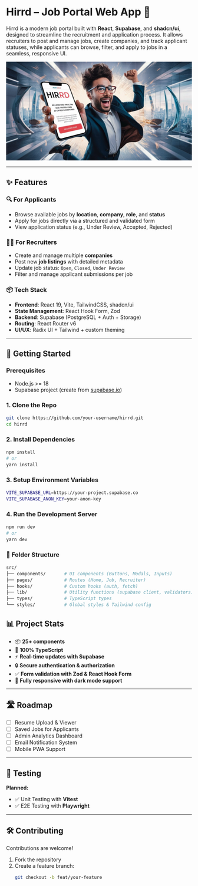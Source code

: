 # Hirrd – Job Portal Web App 🚀

Hirrd is a modern job portal built with **React**, **Supabase**, and **shadcn/ui**, designed to streamline the recruitment and application process. It allows recruiters to post and manage jobs, create companies, and track applicant statuses, while applicants can browse, filter, and apply to jobs in a seamless, responsive UI.

![Hirrd Banner](./public/banner.jpeg) <!-- Replace with your banner path if available -->

---

## ✨ Features

### 🔍 For Applicants
- Browse available jobs by **location**, **company**, **role**, and **status**
- Apply for jobs directly via a structured and validated form
- View application status (e.g., Under Review, Accepted, Rejected)

### 🧑‍💼 For Recruiters
- Create and manage multiple **companies**
- Post new **job listings** with detailed metadata
- Update job status: `Open`, `Closed`, `Under Review`
- Filter and manage applicant submissions per job

### 📦 Tech Stack
- **Frontend**: React 19, Vite, TailwindCSS, shadcn/ui
- **State Management**: React Hook Form, Zod
- **Backend**: Supabase (PostgreSQL + Auth + Storage)
- **Routing**: React Router v6
- **UI/UX**: Radix UI + Tailwind + custom theming

---

## 🚀 Getting Started

### Prerequisites
- Node.js >= 18
- Supabase project (create from [supabase.io](https://supabase.io))

### 1. Clone the Repo
```bash
git clone https://github.com/your-username/hirrd.git
cd hirrd


```
### 2. Install Dependencies
```bash
npm install
# or
yarn install
```
### 3. Setup Environment Variables
```bash
VITE_SUPABASE_URL=https://your-project.supabase.co
VITE_SUPABASE_ANON_KEY=your-anon-key
```
### 4. Run the Development Server
```bash
npm run dev
# or
yarn dev
```

### 📂 Folder Structure
```bash
src/
├── components/       # UI components (Buttons, Modals, Inputs)
├── pages/            # Routes (Home, Job, Recruiter)
├── hooks/            # Custom hooks (auth, fetch)
├── lib/              # Utility functions (supabase client, validators)
├── types/            # TypeScript types
└── styles/           # Global styles & Tailwind config
```
## 📊 Project Stats

- 📦 **25+ components**
- 🧠 **100% TypeScript**
- ⚡ **Real-time updates with Supabase**
- 🔒 **Secure authentication & authorization**
- ✅ **Form validation with Zod & React Hook Form**
- 🎨 **Fully responsive with dark mode support**

---

## 🛣️ Roadmap

- [ ] Resume Upload & Viewer  
- [ ] Saved Jobs for Applicants  
- [ ] Admin Analytics Dashboard  
- [ ] Email Notification System  
- [ ] Mobile PWA Support  

---

## 🧪 Testing

**Planned:**

- ✅ Unit Testing with **Vitest**
- ✅ E2E Testing with **Playwright**

---

## 🛠️ Contributing

Contributions are welcome!

1. Fork the repository  
2. Create a feature branch:  
   ```bash
   git checkout -b feat/your-feature



